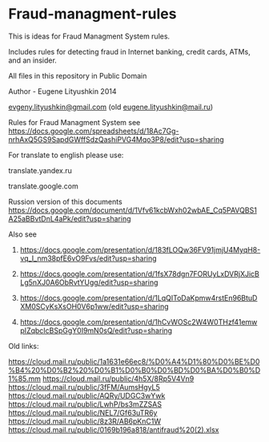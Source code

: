 Fraud-managment-rules
=====================

This is ideas for Fraud Managment System rules.

Includes rules for detecting fraud in Internet banking, credit cards, ATMs, and an insider.

All files in this repository in Public Domain

Author - Eugene Lityushkin 2014

evgeny.lityushkin@gmail.com (old eugene.lityushkin@mail.ru)

Rules for Fraud Managment System see https://docs.google.com/spreadsheets/d/18Ac7Gg-nrhAxQ5GS9SapdGWffSdzQashiPVG4Mqo3P8/edit?usp=sharing

For translate to english please use: 

translate.yandex.ru

translate.google.com

Russion version of this documents https://docs.google.com/document/d/1Vfv61kcbWxh02wbAE_Cq5PAVQBS1A25aBBvtDnL4aPk/edit?usp=sharing

Also see 
1.  https://docs.google.com/presentation/d/183fLOQw36FV91jmjU4MyqH8-vq_I_nm38pfE6vO9Fvs/edit?usp=sharing

2.  https://docs.google.com/presentation/d/1fsX78dgn7FORUyLxDVRjXJicBLg5nXJ0A6ObRvtYUgg/edit?usp=sharing

3.  https://docs.google.com/presentation/d/1LqQIToDaKpmw4rstEn96BtuDXM0SCyKsXsOH0V6p1ww/edit?usp=sharing

4.  https://docs.google.com/presentation/d/1hCvWOSc2W4W0THzf41emwpIZqbcIcBSpGgY0I9mN0sQ/edit?usp=sharing





Old links:

https://cloud.mail.ru/public/1a1631e66ec8/%D0%A4%D1%80%D0%BE%D0%B4%20%D0%B2%20%D0%B1%D0%B0%D0%BD%D0%BA%D0%B0%D1%85.mm
https://cloud.mail.ru/public/4h5X/8Rp5V4Vn9
https://cloud.mail.ru/public/3fFM/AumsHgyL5
https://cloud.mail.ru/public/AQRy/UDGC3wYwk
https://cloud.mail.ru/public/LwhP/bs3mZZSAS
https://cloud.mail.ru/public/NEL7/Gf63uTR6y
https://cloud.mail.ru/public/8z3R/AB6pKnC1W
https://cloud.mail.ru/public/0169b196a818/antifraud%20(2).xlsx
